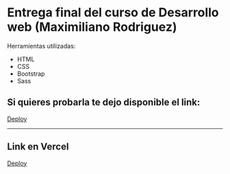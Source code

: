 # Entrega final del curso de Desarrollo web (Maximiliano Rodriguez)

Herramientas utilizadas:

  - HTML
  - CSS  
  - Bootstrap
  - Sass
  

## Si quieres probarla te dejo disponible el link:

[Deploy](https://maxirod30.github.io/empresa/index.html)

***

## Link en Vercel

[Deploy](https://empresa-two-blush.vercel.app/pages/mision.html)